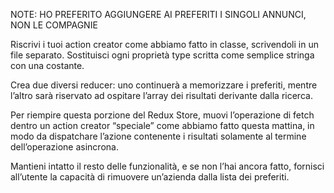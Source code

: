 NOTE: HO PREFERITO AGGIUNGERE AI PREFERITI I SINGOLI ANNUNCI, NON LE COMPAGNIE

Riscrivi i tuoi action creator come abbiamo fatto in classe, scrivendoli in un file separato. Sostituisci ogni proprietà type scritta come semplice stringa con una costante.

Crea due diversi reducer: uno continuerà a memorizzare i preferiti, mentre l’altro sarà riservato ad ospitare l’array dei risultati derivante dalla ricerca.

Per riempire questa porzione del Redux Store, muovi l’operazione di fetch dentro un action creator “speciale” come abbiamo fatto questa mattina, in modo da dispatchare l’azione
contenente i risultati solamente al termine dell’operazione asincrona.

Mantieni intatto il resto delle funzionalità, e se non l’hai ancora fatto, fornisci all’utente la capacità di rimuovere un’azienda dalla lista dei preferiti.
